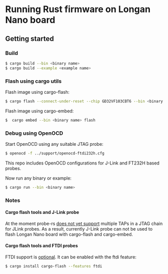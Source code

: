 # Running Rust firmware on Longan Nano board

## Getting started

### Build

```bash
$ cargo build --bin <binary name>
$ cargo build --example <example name>
```

### Flash using cargo utils

Flash image using cargo-flash:
```bash
$ cargo flash --connect-under-reset --chip GD32VF103CBT6 --bin <binary name>
```

Flash image using cargo-embed:
```bash
$  cargo embed --bin <binary name> flash
```

### Debug using OpenOCD

Start OpenOCD using any suitable JTAG probe:
```bash
$ openocd -f ../support/openocd-ftdi232h.cfg
```
This repo includes OpenOCD configurations for J-Link and FT232H based probes.

Now run any binary or example:
```bash
$ cargo run --bin <binary name>
```

### Notes

#### Cargo flash tools and J-Link probe
At the moment probe-rs [does not yet support](https://github.com/probe-rs/probe-rs/issues/665) multiple TAPs in a JTAG chain for JLink probes.
As a result, currently J-Link probe can not be used to flash Longan Nano board with cargo-flash and cargo-embed.

#### Cargo flash tools and FTDI probes
FTDI support is [optional](https://github.com/probe-rs/cargo-flash/blob/master/README.md#ftdi-support). It can be enabled with the ftdi feature:
```bash
$ cargo install cargo-flash --features ftdi
```
